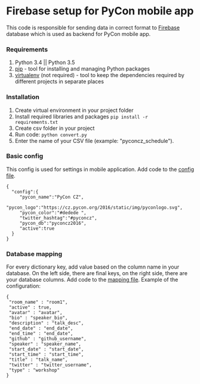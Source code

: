 # Firebase setup for PyCon mobile app

This code is responsible for sending data in correct format to [Firebase](https://firebase.google.com/) database which is used as backend for PyCon mobile app. 

### Requirements
1. Python 3.4 || Python 3.5
2. [pip](https://pypi.python.org/pypi/pip/1.0.2) - tool for installing and managing Python packages
3. [virtualenv](http://docs.python-guide.org/en/latest/dev/virtualenvs/) (not required) - tool to keep the dependencies required by different projects in separate places
 
### Installation
1. Create virtual environment in your project folder
2. Install required libraries and packages
   <code>pip install -r requirements.txt</code>
3. Create csv folder in your project
4. Run code:
   <code>python convert.py</code>
5. Enter the name of your CSV file (example: "pyconcz_schedule").

### Basic config
This config is used for settings in mobile application. Add code to the [config file](https://github.com/SvetlanaM/csvToFirebase-PyConMobileApp/blob/master/config.json).
<pre><code>{  
  "config":{  
     "pycon_name":"PyCon CZ",
     "pycon_logo":"https://cz.pycon.org/2016/static/img/pyconlogo.svg",
     "pycon_color":"#dedede ",
     "twitter_hashtag":"#pyconcz",
     "pycon_db":"pyconcz2016",
     "active":true
  }
}</code></pre>

### Database mapping
For every dictionary key, add value based on the column name in your database. On the left side, there are final keys, on the right side, there are your database columns. Add code to the [mapping file](https://github.com/SvetlanaM/csvToFirebase-PyConMobileApp/blob/master/mapping.json). Example of the configuration:
<pre><code>{
 "room_name" : "room1",
 "active" : true,
 "avatar" : "avatar",
 "bio" : "speaker_bio",
 "description" : "talk_desc",
 "end_date" : "end_date",
 "end_time" : "end_date",
 "github" : "github_username",
 "speaker" : "speaker_name",
 "start_date" : "start_date",
 "start_time" : "start_time",
 "title" : "talk_name",
 "twitter" : "twitter_username",
 "type" : "workshop"
}</code></pre>

